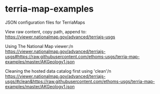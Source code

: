 # terria-map-examples
JSON configuration files for TerriaMaps

View raw content, copy path, append to:
https://viewer.nationalmap.gov/advanced/terriajs-usgs

Using The National Map viewer:/n
https://viewer.nationalmap.gov/advanced/terriajs-usgs#https://raw.githubusercontent.com/ethoms-usgs/terria-map-examples/master/AKGeology1.json


Cleaning the hosted data catalog first using 'clean'/n
https://viewer.nationalmap.gov/advanced/terriajs-usgs/#clean&https://raw.githubusercontent.com/ethoms-usgs/terria-map-examples/master/AKGeology1.json

